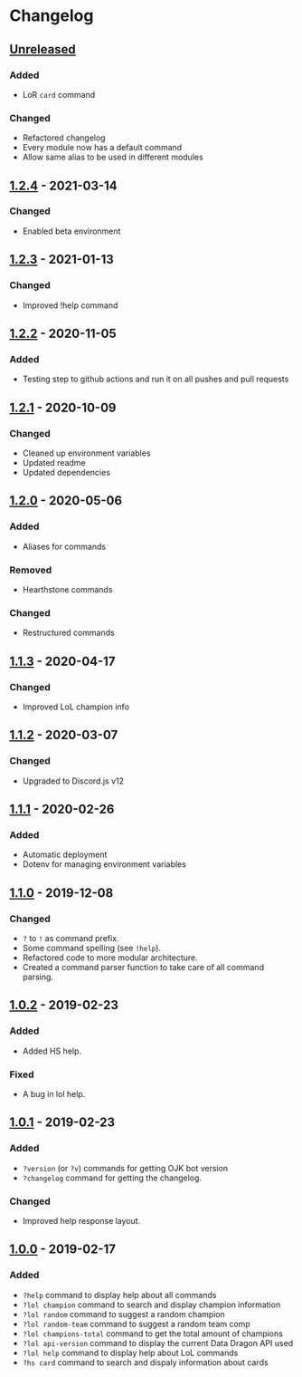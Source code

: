 # Changelog

## [Unreleased]

### Added

- LoR `card` command

### Changed

- Refactored changelog
- Every module now has a default command
- Allow same alias to be used in different modules

## [1.2.4] - 2021-03-14

### Changed

- Enabled beta environment

## [1.2.3] - 2021-01-13

### Changed

- Improved !help command

## [1.2.2] - 2020-11-05

### Added

- Testing step to github actions and run it on all pushes and pull requests

## [1.2.1] - 2020-10-09

### Changed

- Cleaned up environment variables
- Updated readme
- Updated dependencies

## [1.2.0] - 2020-05-06

### Added

- Aliases for commands

### Removed

- Hearthstone commands

### Changed

- Restructured commands

## [1.1.3] - 2020-04-17

### Changed

- Improved LoL champion info

## [1.1.2] - 2020-03-07

### Changed

- Upgraded to Discord.js v12

## [1.1.1] - 2020-02-26

### Added

- Automatic deployment
- Dotenv for managing environment variables

## [1.1.0] - 2019-12-08

### Changed

- `?` to `!` as command prefix.
- Some command spelling (see `!help`).
- Refactored code to more modular architecture.
- Created a command parser function to take care of all command parsing.

## [1.0.2] - 2019-02-23

### Added

- Added HS help.

### Fixed

- A bug in lol help.

## [1.0.1] - 2019-02-23

### Added

- `?version` (or `?v`) commands for getting OJK bot version
- `?changelog` command for getting the changelog.

### Changed

- Improved help response layout.

## [1.0.0] - 2019-02-17

### Added

- `?help` command to display help about all commands
- `?lol champion` command to search and display champion information
- `?lol random` command to suggest a random champion
- `?lol random-team` command to suggest a random team comp
- `?lol champions-total` command to get the total amount of champions
- `?lol api-version` command to display the current Data Dragon API used
- `?lol help` command to display help about LoL commands
- `?hs card` command to search and dispaly information about cards

[unreleased]: https://github.com/Janchu/ojk-discord-bot/compare/v1.2.3...HEAD
[1.2.4]: https://github.com/Janchu/ojk-discord-bot/compare/v1.2.3...v1.2.4
[1.2.3]: https://github.com/Janchu/ojk-discord-bot/compare/v1.2.2...v1.2.3
[1.2.2]: https://github.com/Janchu/ojk-discord-bot/compare/v1.2.1...v1.2.2
[1.2.1]: https://github.com/Janchu/ojk-discord-bot/compare/v1.2.0...v1.2.1
[1.2.0]: https://github.com/Janchu/ojk-discord-bot/compare/v1.1.3...v1.2.0
[1.1.3]: https://github.com/Janchu/ojk-discord-bot/compare/v1.1.2...v1.1.3
[1.1.2]: https://github.com/Janchu/ojk-discord-bot/compare/v1.1.1...v1.1.2
[1.1.1]: https://github.com/Janchu/ojk-discord-bot/compare/v1.1.0...v1.1.1
[1.1.0]: https://github.com/Janchu/ojk-discord-bot/compare/v1.0.2...v1.1.0
[1.0.2]: https://github.com/Janchu/ojk-discord-bot/compare/v1.0.1...v0.0.2
[1.0.1]: https://github.com/Janchu/ojk-discord-bot/compare/v1.0.0...v1.0.1
[1.0.0]: https://github.com/Janchu/ojk-discord-bot/releases/tag/v1.0.0
